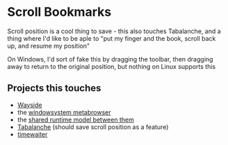 # Scroll Bookmarks

Scroll position is a cool thing to save - this also touches Tabalanche, and a thing where I'd like to be aple to "put my finger and the book, scroll back up, and resume my position"

On Windows, I'd sort of fake this by dragging the toolbar, then dragging away to return to the original position, but nothing on Linux supports this

## Projects this touches

- [Wayside](21af29aa-0dfe-4145-877f-7eb51e38f53e.md)
- the [windowsystem metabrowser](20768279-9c6d-4476-90d8-9dd15f3aa4d3.md)
- the [shared runtime model between them](a7e4f6dd-3cb1-4378-a1ea-bfc558098f87.md)
- [Tabalanche](1bba5664-3cd1-4f22-903b-fd35c6844ac0.md) (should save scroll position as a feature)
- [timewaiter](6f16c598-4c9c-4ba5-ad41-488662dcfcf4.md)
